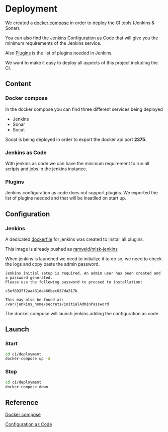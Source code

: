 # Deployment

We created a [docker compose](../../../../../ci/deployment/docker-compose.yaml) in order to deploy the CI tools (Jenkins & Sonar).

You can also find the [Jenkins Configuration as Code](../../../../../ci/deployment/jenkins/jenkins.yaml) that will give you the minimum requirements of the Jenkins service.

Also [Plugins](../../../../../ci/deployment/jenkins/plugins.txt) is the list of plugins needed in Jenkins.

We want to make it easy to deploy all aspects of this project including the CI.

## Content

### Docker compose

In the docker compose you can find three different services being deployed

- Jenkins
- Sonar
- Socat

Socat is being deployed in order to export the docker api port **2375**.

### Jenkins as Code

With jenkins as code we can have the minimum requirement to run all scripts and jobs in the jenkins instance.

### Plugins

Jenkins configuration as code does not support plugins.
We exported the list of plugins needed and that will be insatlled on start up.

## Configuration

### Jenkins

A dedicated [dockerfile](../../../../../ci/deployment/jenkins/Dockerfile) for jenkins was created to install all plugins.

This image is already pushed as [ramyeid/mlsk-jenkins](https://hub.docker.com/repository/docker/ramyeid/mlsk-jenkins)

When jenkins is launched we need to initialize it to do so, we need to check the logs and copy paste the admin password.

```text
Jenkins initial setup is required. An admin user has been created and a password generated.
Please use the following password to proceed to installation:

c5ef8937f2aa481da466bec037da517b

This may also be found at: /var/jenkins_home/secrets/initialAdminPassword
```

The docker compose will launch jenkins adding the configuration as code.

## Launch

### Start

```bash
cd ci/deployment
docker-compose up -d
```

### Stop

```bash
cd ci/deployment
docker-compose down
```

## Reference

[Docker compose](https://docs.docker.com/compose/)

[Configuration as Code](https://www.jenkins.io/projects/jcasc/)
